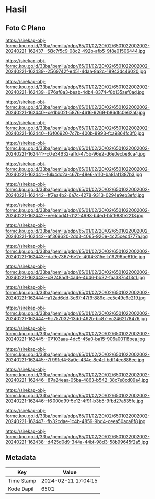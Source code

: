 # Hasil

## Foto C Plano

https://sirekap-obj-formc.kpu.go.id/33ba/pemilu/pdpr/65/01/02/20/02/6501022002002-20240221-162437--58c7f5c9-08c2-492b-afb5-9f8e01506444.jpg

https://sirekap-obj-formc.kpu.go.id/33ba/pemilu/pdpr/65/01/02/20/02/6501022002002-20240221-162439--2569742f-e451-4daa-8a2c-18943dc46020.jpg

https://sirekap-obj-formc.kpu.go.id/33ba/pemilu/pdpr/65/01/02/20/02/6501022002002-20240221-162439--676af8a3-beab-4db4-8374-f8b135aef0ad.jpg

https://sirekap-obj-formc.kpu.go.id/33ba/pemilu/pdpr/65/01/02/20/02/6501022002002-20240221-162440--ce1bb02f-5876-4616-9269-b86dfc0e62a0.jpg

https://sirekap-obj-formc.kpu.go.id/33ba/pemilu/pdpr/65/01/02/20/02/6501022002002-20240221-162440--f6f06920-7c7b-400b-8993-fca9864fc3f0.jpg

https://sirekap-obj-formc.kpu.go.id/33ba/pemilu/pdpr/65/01/02/20/02/6501022002002-20240221-162441--c0e34632-affd-475b-96e2-d6e0ecbe8ca4.jpg

https://sirekap-obj-formc.kpu.go.id/33ba/pemilu/pdpr/65/01/02/20/02/6501022002002-20240221-162441--f6b4dc2a-c67b-48e6-a110-ba81af1387b3.jpg

https://sirekap-obj-formc.kpu.go.id/33ba/pemilu/pdpr/65/01/02/20/02/6501022002002-20240221-162442--ff7ea4b2-6a7c-4278-9313-0294e9eb3efd.jpg

https://sirekap-obj-formc.kpu.go.id/33ba/pemilu/pdpr/65/01/02/20/02/6501022002002-20240221-162442--ee6cbd4f-d12f-4993-b4ed-b5f988fe2218.jpg

https://sirekap-obj-formc.kpu.go.id/33ba/pemilu/pdpr/65/01/02/20/02/6501022002002-20240221-162442--af369620-2dd3-4065-926e-4c25cec4777a.jpg

https://sirekap-obj-formc.kpu.go.id/33ba/pemilu/pdpr/65/01/02/20/02/6501022002002-20240221-162443--da9e7367-6e2e-40f4-815e-b19296be610e.jpg

https://sirekap-obj-formc.kpu.go.id/33ba/pemilu/pdpr/65/01/02/20/02/6501022002002-20240221-162443--c8248adf-4a4e-4b46-bb32-faa387c413c1.jpg

https://sirekap-obj-formc.kpu.go.id/33ba/pemilu/pdpr/65/01/02/20/02/6501022002002-20240221-162444--a12ad6dd-3c67-47f9-889c-ce5c49e9c219.jpg

https://sirekap-obj-formc.kpu.go.id/33ba/pemilu/pdpr/65/01/02/20/02/6501022002002-20240221-162444--9a757032-13dd-492b-bc87-ec2462178476.jpg

https://sirekap-obj-formc.kpu.go.id/33ba/pemilu/pdpr/65/01/02/20/02/6501022002002-20240221-162445--07103aaa-4dc5-45a0-ba15-906a00118bea.jpg

https://sirekap-obj-formc.kpu.go.id/33ba/pemilu/pdpr/65/01/02/20/02/6501022002002-20240221-162445--7f991ef4-8a0e-434e-8e4d-bdf14ec886ee.jpg

https://sirekap-obj-formc.kpu.go.id/33ba/pemilu/pdpr/65/01/02/20/02/6501022002002-20240221-162446--87a24eaa-05ba-4863-b542-38c7e8cd09a4.jpg

https://sirekap-obj-formc.kpu.go.id/33ba/pemilu/pdpr/65/01/02/20/02/6501022002002-20240221-162446--f6000d99-5e12-4f91-b3b5-9fbd27a535fe.jpg

https://sirekap-obj-formc.kpu.go.id/33ba/pemilu/pdpr/65/01/02/20/02/6501022002002-20240221-162447--fb32cdae-1c4b-4859-9bd4-ceea50aca8f8.jpg

https://sirekap-obj-formc.kpu.go.id/33ba/pemilu/pdpr/65/01/02/20/02/6501022002002-20240221-162438--d425d0d9-344a-44bf-98d3-58b99645f2a5.jpg


## Metadata

| Key        | Value               |
| ---------- | ------------------- |
| Time Stamp | 2024-02-21 17:04:15 |
| Kode Dapil | 6501                |



